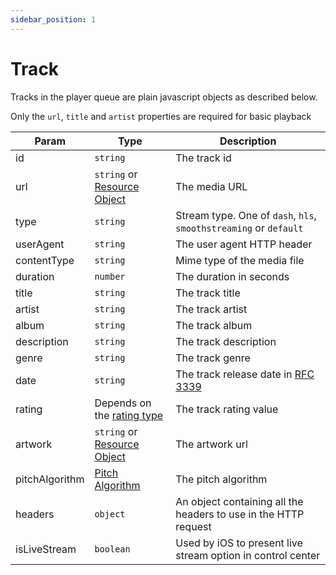 ```yaml
---
sidebar_position: 1
---
```


# Track

Tracks in the player queue are plain javascript objects as described below.

Only the `url`, `title` and `artist` properties are required for basic playback

| Param          | Type                                                  | Description                                                                |
| -------------- | ----------------------------------------------------- | -------------------------------------------------------------------------- |
| id             | `string`                                              | The track id                                                               |
| url            | `string` or [Resource Object](../objects/resource.md) | The media URL                                                              |
| type           | `string`                                              | Stream type. One of `dash`, `hls`, `smoothstreaming` or `default`          |
| userAgent      | `string`                                              | The user agent HTTP header                                                 |
| contentType    | `string`                                              | Mime type of the media file                                                |
| duration       | `number`                                              | The duration in seconds                                                    |
| title          | `string`                                              | The track title                                                            |
| artist         | `string`                                              | The track artist                                                           |
| album          | `string`                                              | The track album                                                            |
| description    | `string`                                              | The track description                                                      |
| genre          | `string`                                              | The track genre                                                            |
| date           | `string`                                              | The track release date in [RFC 3339](https://www.ietf.org/rfc/rfc3339.txt) |
| rating         | Depends on the [rating type](../constants/rating.md)  | The track rating value                                                     |
| artwork        | `string` or [Resource Object](../objects/resource.md) | The artwork url                                                            |
| pitchAlgorithm | [Pitch Algorithm](../constants/pitch-algorithm.md)    | The pitch algorithm                                                        |
| headers        | `object`                                              | An object containing all the headers to use in the HTTP request            |
| isLiveStream   | `boolean`                                             | Used by iOS to present live stream option in control center                |
